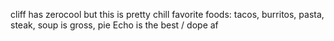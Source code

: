 cliff has zerocool but this is pretty chill
favorite foods: tacos, burritos, pasta, steak, soup is gross, pie 
Echo is the best / dope af